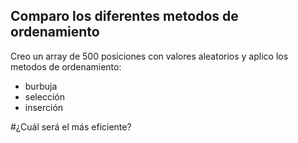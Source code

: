 ## Comparo los diferentes metodos de ordenamiento 

Creo un array de 500 posiciones con valores aleatorios y aplico los metodos de ordenamiento:
- burbuja
- selección
- inserción

#¿Cuál será el más eficiente?
